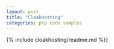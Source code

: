```yaml
---
layout: post
title: "CloakHosting"
categories: php code samples
---
```


{% include cloakhosting/readme.md %}}

